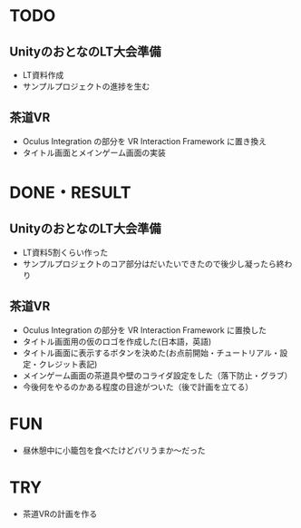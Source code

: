 # TODO

## UnityのおとなのLT大会準備

- LT資料作成
- サンプルプロジェクトの進捗を生む

## 茶道VR

- Oculus Integration の部分を VR Interaction Framework に置き換え
- タイトル画面とメインゲーム画面の実装

# DONE・RESULT

## UnityのおとなのLT大会準備

- LT資料5割くらい作った
- サンプルプロジェクトのコア部分はだいたいできたので後少し凝ったら終わり

## 茶道VR

- Oculus Integration の部分を VR Interaction Framework に置換した
- タイトル画面用の仮のロゴを作成した(日本語，英語)
- タイトル画面に表示するボタンを決めた(お点前開始・チュートリアル・設定・クレジット表記)
- メインゲーム画面の茶道具や壁のコライダ設定をした（落下防止・グラブ）
- 今後何をやるのかある程度の目途がついた（後で計画を立てる）

# FUN 

- 昼休憩中に小籠包を食べたけどバリうまか～だった

# TRY

- 茶道VRの計画を作る
